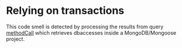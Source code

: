 # Relying on transactions

This code smell is detected by processing the results from query [methodCall](../mongodb_mongoose_API_tracking/methodCalls.ql) which retrieves dbaccesses inside a MongoDB/Mongoose project.
